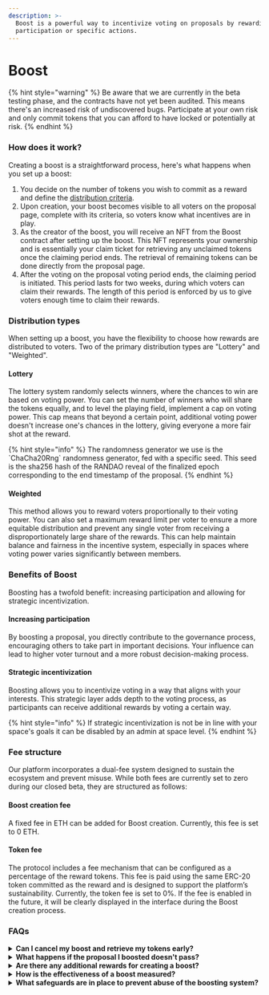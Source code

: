```yaml
---
description: >-
  Boost is a powerful way to incentivize voting on proposals by rewarding active
  participation or specific actions.
---
```


# Boost

{% hint style="warning" %}
Be aware that we are currently in the beta testing phase, and the contracts have not yet been audited. This means there's an increased risk of undiscovered bugs. Participate at your own risk and only commit tokens that you can afford to have locked or potentially at risk.
{% endhint %}

### How does it work?

Creating a boost is a straightforward process, here's what happens when you set up a boost:

1. You decide on the number of tokens you wish to commit as a reward and define the [distribution criteria](boost.md#distribution-types).
2. Upon creation, your boost becomes visible to all voters on the proposal page, complete with its criteria, so voters know what incentives are in play.
3. As the creator of the boost, you will receive an NFT from the Boost contract after setting up the boost. This NFT represents your ownership and is essentially your claim ticket for retrieving any unclaimed tokens once the claiming period ends. The retrieval of remaining tokens can be done directly from the proposal page.
4. After the voting on the proposal voting period ends, the claiming period is initiated. This period lasts for two weeks, during which voters can claim their rewards. The length of this period is enforced by us to give voters enough time to claim their rewards.

### Distribution types

When setting up a boost, you have the flexibility to choose how rewards are distributed to voters. Two of the primary distribution types are "Lottery" and "Weighted".

#### Lottery

The lottery system randomly selects winners, where the chances to win are based on voting power. You can set the number of winners who will share the tokens equally, and to level the playing field, implement a cap on voting power. This cap means that beyond a certain point, additional voting power doesn't increase one's chances in the lottery, giving everyone a more fair shot at the reward.

{% hint style="info" %}
The randomness generator we use is the \`ChaCha20Rng\` randomness generator, fed with a specific seed. This seed is the sha256 hash of the RANDAO reveal of the finalized epoch corresponding to the end timestamp of the proposal.
{% endhint %}

#### Weighted

This method allows you to reward voters proportionally to their voting power. You can also set a maximum reward limit per voter to ensure a more equitable distribution and prevent any single voter from receiving a disproportionately large share of the rewards. This can help maintain balance and fairness in the incentive system, especially in spaces where voting power varies significantly between members.

### Benefits of Boost

Boosting has a twofold benefit: increasing participation and allowing for strategic incentivization.

#### Increasing participation

By boosting a proposal, you directly contribute to the governance process, encouraging others to take part in important decisions. Your influence can lead to higher voter turnout and a more robust decision-making process.

#### Strategic incentivization

Boosting allows you to incentivize voting in a way that aligns with your interests. This strategic layer adds depth to the voting process, as participants can receive additional rewards by voting a certain way.

{% hint style="info" %}
If strategic incentivization is not be in line with your space's goals it can be disabled by an admin at space level.
{% endhint %}

### Fee structure

Our platform incorporates a dual-fee system designed to sustain the ecosystem and prevent misuse. While both fees are currently set to zero during our closed beta, they are structured as follows:

#### Boost creation fee

A fixed fee in ETH can be added for Boost creation. Currently, this fee is set to 0 ETH.

#### Token fee

The protocol includes a fee mechanism that can be configured as a percentage of the reward tokens. This fee is paid using the same ERC-20 token committed as the reward and is designed to support the platform’s sustainability. Currently, the token fee is set to 0%. If the fee is enabled in the future, it will be clearly displayed in the interface during the Boost creation process.

### FAQs

<details>

<summary><strong>Can I cancel my boost and retrieve my tokens early?</strong></summary>

No, once a boost is created, the tokens are locked until the end of the claiming period.

</details>

<details>

<summary><strong>What happens if the proposal I boosted doesn't pass?</strong></summary>

The boost still fulfills its purpose by incentivizing voting and participation, regardless of the proposal's outcome.

</details>

<details>

<summary><strong>Are there any additional rewards for creating a boost?</strong></summary>

There are currently no direct rewards for boost creators, but it might help increase your reputation score in the future.

</details>

<details>

<summary><strong>How is the effectiveness of a boost measured?</strong></summary>

Effectiveness can be gauged by the increase in participation on the proposals you've boosted compared to similar proposals without a boost.

</details>

<details>

<summary><strong>What safeguards are in place to prevent abuse of the boosting system?</strong></summary>

We're actively monitoring the use of boosts and will iterate on the rules and mechanisms to prevent any form of abuse as we learn from the beta phase. There are some potential risks with [Strategic incentivization](boost.md), so you might want to disable this feature in your space settings.

</details>
